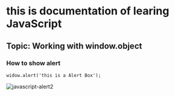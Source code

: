 # this is documentation of learing JavaScript 
## Topic: Working with window.object
### How to show alert
```
widow.alert('this is a Alert Box');
```
![javascript-alert2](https://user-images.githubusercontent.com/95132246/143727901-18755747-eb6a-4880-94e6-68e26e5ba763.png)

